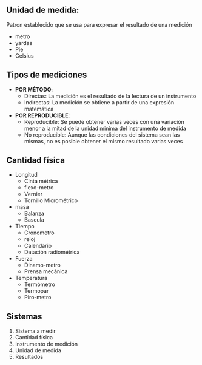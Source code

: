 ## Unidad de medida:
Patron establecido que se usa para expresar el resultado de una medición
- metro
- yardas
- Pie
- Celsius

## Tipos de mediciones
- **POR MÉTODO**:
	- Directas: La medición es el resultado de la lectura de un instrumento
	- Indirectas: La medición se obtiene a partir de una expresión matemática
- **POR REPRODUCIBLE**:
	- Reproducible: Se puede obtener varias veces con una variación menor a la mitad de la unidad minima del instrumento de medida
	- No reproducible: Aunque las condiciones del sistema sean las mismas, no es posible obtener el mismo resultado varias veces

## Cantidad física
- Longitud
	- Cinta métrica
	- flexo-metro
	- Vernier
	- Tornillo Micrométrico
- masa
	- Balanza
	- Bascula
- Tiempo
	- Cronometro
	- reloj
	- Calendario
	- Datación radiométrica
- Fuerza
	- Dinamo-metro
	- Prensa mecánica
- Temperatura
	- Termómetro
	- Termopar
	- Piro-metro

## Sistemas
1. Sistema a medir
2. Cantidad física
3. Instrumento de medición
4. Unidad de medida
5. Resultados